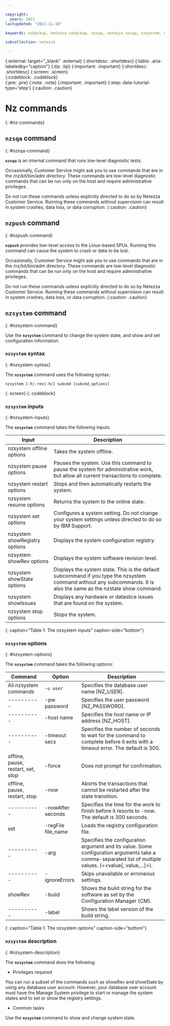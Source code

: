 ```yaml
---

copyright:
  years: 2021
lastupdated: "2021-11-18"

keywords: nzbackup, netezza nzbackup, nzsqa, netezza nzsqa, nzsystem, netezza nzsystem, 

subcollection: netezza

---
```


{:external: target="_blank" .external}
{:shortdesc: .shortdesc}
{:table: .aria-labeledby="caption"}
{:tip: .tip}
{:important: .important}
{:shortdesc: .shortdesc}
{:screen: .screen}  
{:codeblock: .codeblock}  
{:pre: .pre}
{:note: .note}
{:important: .important}
{:step: data-tutorial-type='step'}
{:caution: .caution}

# Nz commands
{: #nz-commands}

## **`nzsqa`** command 
{: #nzsqa-command}

**`nzsqa`** is an internal command that runs low-level diagnostic tests.

Occasionally, Customer Service might ask you to use commands that are in the /nz/kit/bin/adm directory. These commands are low-level diagnostic commands that can be run only on the host and require administrative privileges.

Do not run these commands unless explicitly directed to do so by Netezza Customer Service. Running these commands without supervision can result in system crashes, data loss, or data corruption.
{:caution: .caution}


## **`nzpush`** command 
{: #nzpush-command}

**`nzpush`** provides low-level access to the Linux-based SPUs. Running this command can cause the system to crash or data to be lost.

Occasionally, Customer Service might ask you to use commands that are in the /nz/kit/bin/adm directory. These commands are low-level diagnostic commands that can be run only on the host and require administrative privileges.

Do not run these commands unless explicitly directed to do so by Netezza Customer Service. Running these commands without supervision can result in system crashes, data loss, or data corruption.
{:caution: .caution}

## **`nzsystem`** command 
{: #nzsystem-command}

Use the **`nzsystem`** command to change the system state, and show and set configuration information.

### **`nzsystem`** syntax
{: #nzsystem-syntax}

The **`nzsystem`** command uses the following syntax:

   ```
   nzsystem [-h|-rev|-hc] subcmd [subcmd_options]
   ```
   {: screen}
   {: codeblock}
 
 ### **`nzsystem`** inputs
{: #nzsystem-inputs}

The **`nzsystem`** command takes the following inputs: 

| Input | Description |
|----------|---------|
| nzsystem offline options | Takes the system offline. |
| nzsystem pause options | Pauses the system. Use this command to pause the system for administrative work, but allow all current transactions to complete. |
| nzsystem restart options | Stops and then automatically restarts the system. |
| nzsystem resume options | Returns the system to the online state. |
| nzsystem set options | Configures a system setting. Do not change your system settings unless directed to do so by IBM Support. |
| nzsystem showRegistry options | Displays the system configuration registry. |
| nzsystem showRev options | Displays the system software revision level. |
| nzsystem showState options | Displays the system state. This is the default subcommand if you type the nzsystem command without any subcommands. It is also the same as the nzstate show command. |
| nzsystem showIssues | Displays any hardware or dataslice issues that are found on the system. |
| nzsystem stop options | Stops the system. |
{: caption="Table 1. The nzsystem inputs" caption-side="bottom"}

### **`nzsystem`** options 
{: #nzsystem-options}

The **`nzsystem`** command takes the following options: 

| Command | Option | Description |
|----------|---------|---------|
| All nzsystem commands | `-u user` | Specifies the database user name [NZ_USER]. |
|----------| -pw password| Specifies the user password [NZ_PASSWORD].|
|----------| -host name| Specifies the host name or IP address [NZ_HOST].|
|----------| -timeout secs| Specifies the number of seconds to wait for the command to complete before it exits with a timeout error. The default is 300.|
| offline, pause, restart, set, stop| -force | Does not prompt for confirmation. |
| offline, pause, restart, stop | -now | Aborts the transactions that cannot be restarted after the state transition. |
|----------| -nowAfter seconds | Specifies the time for the work to finish before it resorts to -now. The default is 300 seconds. |
| set | -regFile file_name | Loads the registry configuration file. |
|----------| -arg | Specifies the configuration argument and its value. Some configuration arguments take a comma-separated list of multiple values. (<tag>=<value[, value,...]>). |
|----------| -ignoreErrors | Skips unavailable or erroneous settings. |
| showRev | -build | Shows the build string for the software as set by the Configuration Manager (CM). |
|----------| -label | Shows the label version of the build string. | 
{: caption="Table 1. The nzsystem options" caption-side="bottom"}
  
### **`nzsystem`** description
{: #nzsystem-description}

The **`nzsystem`** command does the following:

-  Privileges required

You can run a subset of the commands such as showRev and showState by using any database user account. However, your database user account must have the Manage System privilege to start or manage the system states and to set or show the registry settings.

- Common tasks

Use the **`nzsystem`** command to show and change system state.




   




